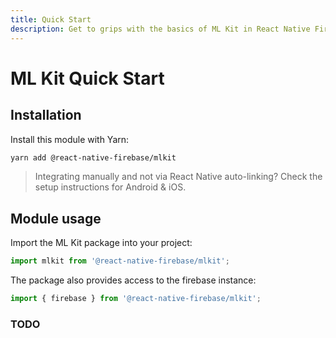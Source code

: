 ```yaml
---
title: Quick Start
description: Get to grips with the basics of ML Kit in React Native Firebase
---
```


# ML Kit Quick Start

## Installation

Install this module with Yarn:

```bash
yarn add @react-native-firebase/mlkit
```

> Integrating manually and not via React Native auto-linking? Check the setup instructions for <Anchor version group href="/android">Android</Anchor> & <Anchor version group href="/ios">iOS</Anchor>.

## Module usage

Import the ML Kit package into your project:

```js
import mlkit from '@react-native-firebase/mlkit';
```

The package also provides access to the firebase instance:

```js
import { firebase } from '@react-native-firebase/mlkit';
```

### TODO
